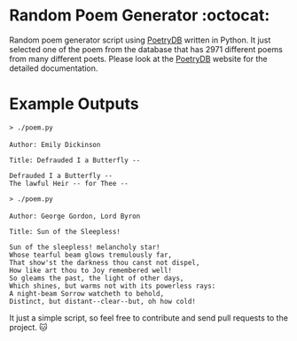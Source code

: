 # Random Poem Generator :octocat:
Random poem generator script using [PoetryDB](https://github.com/thundercomb/poetrydb) written in Python. It just selected one of the poem from the database that has 2971 different poems from many different poets. Please look at the [PoetryDB](http://poetrydb.org) website for the detailed documentation.

# Example Outputs
`> ./poem.py`<br /><br />
`Author: Emily Dickinson`<br />

`Title: Defrauded I a Butterfly --`<br />

`Defrauded I a Butterfly --` <br />
`The lawful Heir -- for Thee --`<br />

`> ./poem.py`<br /><br />
`Author: George Gordon, Lord Byron`<br />

`Title: Sun of the Sleepless!`<br />

`Sun of the sleepless! melancholy star!`<br />
`Whose tearful beam glows tremulously far,`<br /> 
`That show'st the darkness thou canst not dispel,`<br />
`How like art thou to Joy remembered well!`<br /> 
`So gleams the past, the light of other days,`<br /> 
`Which shines, but warms not with its powerless rays:`<br /> 
`A night-beam Sorrow watcheth to behold,`<br /> 
`Distinct, but distant--clear--but, oh how cold!`<br />

It just a simple script, so feel free to contribute and send pull requests to the project. :cat:
